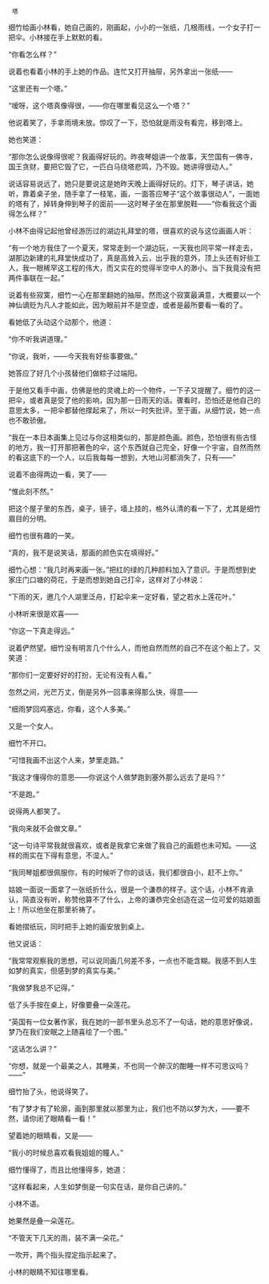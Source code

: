     塔 

   细竹给画小林看，她自己画的，刚画起，小小的一张纸，几根雨线，一个女子打一把伞。小林接在手上默默的看。

   “你看怎么样？”

   说着也看着小林的手上她的作品。连忙又打开抽屉，另外拿出一张纸——

   “这里还有一个塔。”

   “嗳呀，这个塔真像得很，——你在哪里看见这么一个塔？”

   他说着笑了，手拿雨境未放。惊叹了一下，恐怕就是雨没有看完，移到塔上。

   她也笑道：

   “那你怎么说像得很呢？我画得好玩的。昨夜琴姐讲一个故事，天竺国有一佛寺，国王贪财，要把它毁了它，一匹白马绕塔悲鸣，乃不毁。她讲得很动人。”

   说话容易说远了，她只是要说这是她昨天晚上画得好玩的。灯下，琴子讲话，她听，靠着桌子坐，随手拿了一枝笔，画，一面答应琴子“这个故事很动人”，一面她的塔有了，掉转身伸到琴子的面前——这时琴子坐在那里脱鞋——“你看我这个画得怎么样？”

   小林不由得记起他曾经游历过的湖边礼拜堂的塔，很喜欢的说与这位画画人听：

   “有一个地方我住了一个夏天，常常走到一个湖边玩，一天我也同平常一样走去，湖那边新建的礼拜堂快成功了，真是高耸入云，出乎我的意外，顶上头还有好些工人，我一眼稀罕这工程的伟大，而又实在的觉得半空中人的渺小。当下我竟没有把两件事联在一起。”

   说着有些寂寞，细竹一心在那里翻她的抽屉。然而这个寂寞最满意，大概要以一个神仙谪贬为凡人才能如此，因为眼前并不是空虚，或者是最所要看一看的了。

   看她低了头动这个动那个，他道：

   “你不听我讲道理。”

   “你说，我听，——今天我有好些事要做。”

   她答应了好几个小孩替他们做粽子过端阳。

   于是他又看手中画，仿佛是他的灵魂上的一个物件，一下子又提醒了。细竹的这一把伞，或者真是受了他的影响，因为那一日雨天的话。骤看时，恐怕还是他自己的意思太多，一把伞都替他撑起来了，所以一时失批评。至于画，从细竹说，她一点也不敢骄傲。

   “我在一本日本画集上见过与你这相类似的，那是颜色画。颜色，恐怕很有些古怪的地方，我一打开那把著色的伞，这个东西就自己完全，好像一个宇宙，自然而然的看这底下的一个人，以后我每每一想到，大地山河都消失了，只有——”

   说着不由得两边一看，笑了——

   “惟此刻不然。”

   把这个屋子里的东西，桌子，镜子，墙上挂的，格外认清的看一下了，尤其是细竹眉目的分明。

   细竹也很有趣的一笑。

   “真的，我不是说笑话，那画的颜色实在填得好。”

   细竹心想：“我几时再来画一张。”把红的绿的几种颜料加入了意识。于是而想到史家庄门口塘的荷花，于是而想到她自己打伞，这样对了小林说：

   “下雨的天，邀几个人湖里泛舟，打起伞来一定好看，望之若水上莲花叶。”

   小林听来很是欢喜——

   “你这一下真走得远。”

   说着俨然望。细竹没有明言几个什么人，而他自然而然的自己不在这个船上了。又笑道：

   “那你们一定要好好的打扮，无论有没有人看。”

   忽然之间，光芒万丈，倒是另外一回事来得那么快，得意——

   “细雨梦回鸡塞远，你看，这个人多美。”

   又是一个女人。

   细竹不开口。

   “可惜我画不出这个人来，梦里走路。”

   “我这才懂得你的意思——你说这个人做梦跑到塞外那么远去了是吗？”

   “不是跑。”

   说得两人都笑了。

   “我向来就不会做文章。”

   “这一句诗平常我就很喜欢，或者是我拿它来做了我自己的画题也未可知。——这样的雨实在下得有意思，不湿人。”

   “我同琴姐都很佩服你，有的时候听了你的谈话，我们都很自小，赶不上你。”

   姑娘一面说一面拿了一张纸折什么，很是一个谦恭的样子。这个话，小林不肯承认，简直没有听，称赞他算不了什么，上帝的谦恭完全创造在这一位可爱的姑娘面上！所以他坐在那里祈祷了。

   看她摺纸玩，同时把手上她的画安放到桌上。

   他又说话：

   “我常常观察我的思想，可以说同画几何差不多，一点也不能含糊。我感不到人生如梦的真实，但感到梦的真实与美。”

   “我做梦我总不记得。”

   低了头手按在桌上，好像要叠一朵莲花。

   “英国有一位女著作家，我在她的一部书里头总忘不了一句话，她的意思好像说，梦乃在我们安眠之上随喜绘了一个图。”

   “这话怎么讲？”

   “你想，就是一个最美之人，其睡美，不也同一个醉汉的酣睡一样不可思议吗？——”

   细竹抬了头，他说得笑了。

   “有了梦才有了轮廓，画到那里就以那里为止，我们也不防以梦为大，——要不然，请你闭了眼睛看一看！”

   望着她的眼睛看，又是——

   “我小的时候总喜欢看我姐姐的瞳人。”

   细竹懂得了，而且比他懂得多，她道：

   “这样看起来，人生如梦倒是一句实在话，是你自己讲的。”

   小林不语。

   她果然是叠一朵莲花。

   “不管天下几天的雨，装不满一朵花。”

   一吹开，两个指头捏定指示起来了。

   小林的眼睛不知往哪里看。

